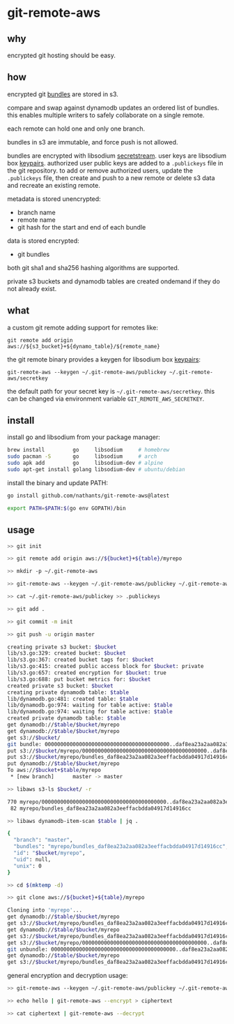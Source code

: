 # git-remote-aws

## why

encrypted git hosting should be easy.

## how

encrypted git [bundles](https://git-scm.com/docs/git-bundle) are stored in s3.

compare and swap against dynamodb updates an ordered list of bundles. this enables multiple writers to safely collaborate on a single remote.

each remote can hold one and only one branch.

bundles in s3 are immutable, and force push is not allowed.

bundles are encrypted with libsodium [secretstream](https://doc.libsodium.org/secret-key_cryptography/secretstream). user keys are libsodium box [keypairs](https://doc.libsodium.org/public-key_cryptography/authenticated_encryption#key-pair-generation). authorized user public keys are added to a `.publickeys` file in the git repository. to add or remove authorized users, update the `.publickeys` file, then create and push to a new remote or delete s3 data and recreate an existing remote.

metadata is stored unencrypted:
- branch name
- remote name
- git hash for the start and end of each bundle

data is stored encrypted:
- git bundles

both git sha1 and sha256 hashing algorithms are supported.

private s3 buckets and dynamodb tables are created ondemand if they do not already exist.

## what

a custom git remote adding support for remotes like:

`git remote add origin aws://${s3_bucket}+${dynamo_table}/${remote_name}`

the git remote binary provides a keygen for libsodium box [keypairs](https://doc.libsodium.org/public-key_cryptography/authenticated_encryption#key-pair-generation):

`git-remote-aws --keygen ~/.git-remote-aws/publickey ~/.git-remote-aws/secretkey`

the default path for your secret key is `~/.git-remote-aws/secretkey`. this can be changed via environment variable `GIT_REMOTE_AWS_SECRETKEY`.

## install

install go and libsodium from your package manager:

```bash
brew install         go     libsodium     # homebrew
sudo pacman -S       go     libsodium     # arch
sudo apk add         go     libsodium-dev # alpine
sudo apt-get install golang libsodium-dev # ubuntu/debian
```

install the binary and update PATH:

```bash
go install github.com/nathants/git-remote-aws@latest

export PATH=$PATH:$(go env GOPATH)/bin
```

## usage

```bash
>> git init

>> git remote add origin aws://${bucket}+${table}/myrepo

>> mkdir -p ~/.git-remote-aws

>> git-remote-aws --keygen ~/.git-remote-aws/publickey ~/.git-remote-aws/secretkey

>> cat ~/.git-remote-aws/publickey >> .publickeys

>> git add .

>> git commit -m init

>> git push -u origin master

creating private s3 bucket: $bucket
lib/s3.go:329: created bucket: $bucket
lib/s3.go:367: created bucket tags for: $bucket
lib/s3.go:415: created public access block for $bucket: private
lib/s3.go:657: created encryption for $bucket: true
lib/s3.go:688: put bucket metrics for: $bucket
created private s3 bucket: $bucket
creating private dynamodb table: $table
lib/dynamodb.go:481: created table: $table
lib/dynamodb.go:974: waiting for table active: $table
lib/dynamodb.go:974: waiting for table active: $table
created private dynamodb table: $table
get dynamodb://$table/$bucket/myrepo
get dynamodb://$table/$bucket/myrepo
get s3://$bucket/
git bundle: 0000000000000000000000000000000000000000..daf8ea23a2aa082a3eeffacbdda04917d14916cc
put s3://$bucket/myrepo/0000000000000000000000000000000000000000..daf8ea23a2aa082a3eeffacbdda04917d14916cc
put s3://$bucket/myrepo/bundles_daf8ea23a2aa082a3eeffacbdda04917d14916cc
put dynamodb://$table/$bucket/myrepo
To aws://$bucket+$table/myrepo
 * [new branch]      master -> master

>> libaws s3-ls $bucket/ -r

770 myrepo/0000000000000000000000000000000000000000..daf8ea23a2aa082a3eeffacbdda04917d14916cc
 82 myrepo/bundles_daf8ea23a2aa082a3eeffacbdda04917d14916cc

>> libaws dynamodb-item-scan $table | jq .

{
  "branch": "master",
  "bundles": "myrepo/bundles_daf8ea23a2aa082a3eeffacbdda04917d14916cc",
  "id": "$bucket/myrepo",
  "uid": null,
  "unix": 0
}

>> cd $(mktemp -d)

>> git clone aws://${bucket}+${table}/myrepo

Cloning into 'myrepo'...
get dynamodb://$table/$bucket/myrepo
get s3://$bucket/myrepo/bundles_daf8ea23a2aa082a3eeffacbdda04917d14916cc
get dynamodb://$table/$bucket/myrepo
get s3://$bucket/myrepo/bundles_daf8ea23a2aa082a3eeffacbdda04917d14916cc
get s3://$bucket/myrepo/0000000000000000000000000000000000000000..daf8ea23a2aa082a3eeffacbdda04917d14916cc
git unbundle: 0000000000000000000000000000000000000000..daf8ea23a2aa082a3eeffacbdda04917d14916cc
get dynamodb://$table/$bucket/myrepo
get s3://$bucket/myrepo/bundles_daf8ea23a2aa082a3eeffacbdda04917d14916cc

```

general encryption and decryption usage:

```bash
>> git-remote-aws --keygen ~/.git-remote-aws/publickey ~/.git-remote-aws/secretkey

>> echo hello | git-remote-aws --encrypt > ciphertext

>> cat ciphertext | git-remote-aws --decrypt
```
